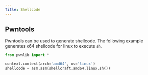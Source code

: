 ```yaml
---
Title: Shellcode
---
```


## Pwntools

Pwntools can be used to generate shellcode. The following example generates x64 shellcode for linux to execute `sh`.

``` python
from pwnlib import *

context.context(arch='amd64', os='linux')
shellcode = asm.asm(shellcraft.amd64.linux.sh())
```
